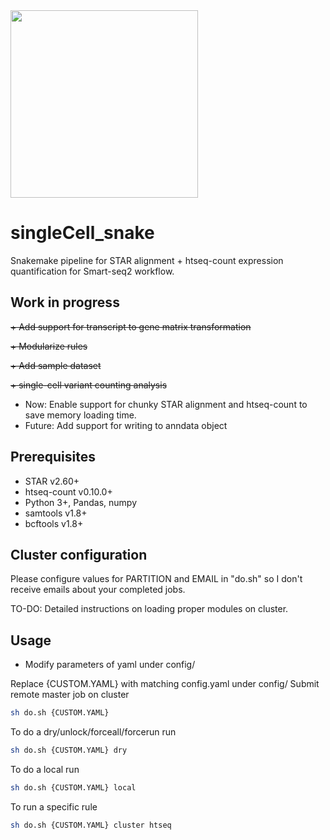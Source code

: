 <img src="/home/soso/GitRepositories/singleCell_snake/scSnake.png" width="300">

# singleCell_snake
Snakemake pipeline for STAR alignment + htseq-count expression quantification for Smart-seq2 workflow.

Work in progress
----------------
~~+ Add support for transcript to gene matrix transformation~~

~~+ Modularize rules~~

~~+ Add sample dataset~~

~~+ single-cell variant counting analysis~~

+ Now: Enable support for chunky STAR alignment and htseq-count to save memory loading time.
+ Future: Add support for writing to anndata object

Prerequisites
-------------
+ STAR v2.60+
+ htseq-count v0.10.0+
+ Python 3+, Pandas, numpy
+ samtools v1.8+
+ bcftools v1.8+

Cluster configuration
---------------------
Please configure values for PARTITION and EMAIL in "do.sh" so I don't receive emails about your completed jobs.

TO-DO: Detailed instructions on loading proper modules on cluster.

Usage
-----
+ Modify parameters of yaml under config/

Replace {CUSTOM.YAML} with matching config.yaml under config/
Submit remote master job on cluster 
```bash
sh do.sh {CUSTOM.YAML}
```

To do a dry/unlock/forceall/forcerun run
```bash
sh do.sh {CUSTOM.YAML} dry
```

To do a local run
```bash
sh do.sh {CUSTOM.YAML} local
```

To run a specific rule
```bash
sh do.sh {CUSTOM.YAML} cluster htseq
```
